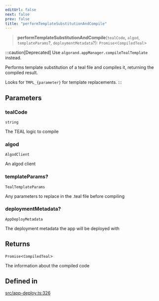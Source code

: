 ```yaml
---
editUrl: false
next: false
prev: false
title: "performTemplateSubstitutionAndCompile"
---
```


> **performTemplateSubstitutionAndCompile**(`tealCode`, `algod`, `templateParams`?, `deploymentMetadata`?): `Promise`\<`CompiledTeal`\>

:::caution[Deprecated]
Use `algorand.appManager.compileTealTemplate` instead.

Performs template substitution of a teal file and compiles it, returning the compiled result.

Looks for `TMPL_{parameter}` for template replacements.
:::

## Parameters

### tealCode

`string`

The TEAL logic to compile

### algod

`AlgodClient`

An algod client

### templateParams?

`TealTemplateParams`

Any parameters to replace in the .teal file before compiling

### deploymentMetadata?

`AppDeployMetadata`

The deployment metadata the app will be deployed with

## Returns

`Promise`\<`CompiledTeal`\>

The information about the compiled code

## Defined in

[src/app-deploy.ts:326](https://github.com/algorandfoundation/algokit-utils-ts/blob/e57e96ab17213653e656688e8d7251c0107554cf/src/app-deploy.ts#L326)
